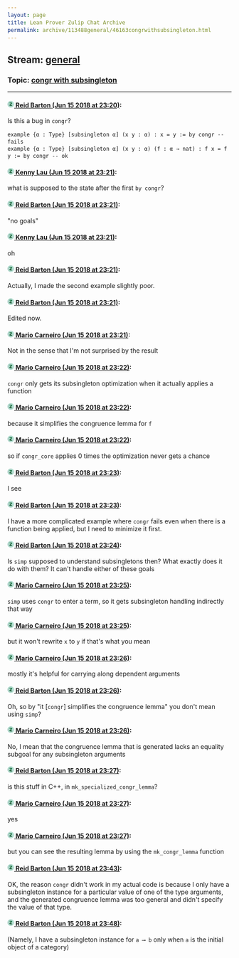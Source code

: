 ```yaml
---
layout: page
title: Lean Prover Zulip Chat Archive 
permalink: archive/113488general/46163congrwithsubsingleton.html
---
```


## Stream: [general](index.html)
### Topic: [congr with subsingleton](46163congrwithsubsingleton.html)

---

#### [![Click to go to Zulip](../../assets/img/zulip2.png) Reid Barton (Jun 15 2018 at 23:20)](https://leanprover.zulipchat.com/#narrow/stream/113488-general/topic/congr%20with%20subsingleton/near/128141922):
Is this a bug in `congr`?
```lean
example {α : Type} [subsingleton α] (x y : α) : x = y := by congr -- fails                                                                                                    
example {α : Type} [subsingleton α] (x y : α) (f : α → nat) : f x = f y := by congr -- ok                                                                                       
```

#### [![Click to go to Zulip](../../assets/img/zulip2.png) Kenny Lau (Jun 15 2018 at 23:21)](https://leanprover.zulipchat.com/#narrow/stream/113488-general/topic/congr%20with%20subsingleton/near/128141939):
what is supposed to the state after the first `by congr`?

#### [![Click to go to Zulip](../../assets/img/zulip2.png) Reid Barton (Jun 15 2018 at 23:21)](https://leanprover.zulipchat.com/#narrow/stream/113488-general/topic/congr%20with%20subsingleton/near/128141945):
"no goals"

#### [![Click to go to Zulip](../../assets/img/zulip2.png) Kenny Lau (Jun 15 2018 at 23:21)](https://leanprover.zulipchat.com/#narrow/stream/113488-general/topic/congr%20with%20subsingleton/near/128141948):
oh

#### [![Click to go to Zulip](../../assets/img/zulip2.png) Reid Barton (Jun 15 2018 at 23:21)](https://leanprover.zulipchat.com/#narrow/stream/113488-general/topic/congr%20with%20subsingleton/near/128141949):
Actually, I made the second example slightly poor.

#### [![Click to go to Zulip](../../assets/img/zulip2.png) Reid Barton (Jun 15 2018 at 23:21)](https://leanprover.zulipchat.com/#narrow/stream/113488-general/topic/congr%20with%20subsingleton/near/128141956):
Edited now.

#### [![Click to go to Zulip](../../assets/img/zulip2.png) Mario Carneiro (Jun 15 2018 at 23:21)](https://leanprover.zulipchat.com/#narrow/stream/113488-general/topic/congr%20with%20subsingleton/near/128141958):
Not in the sense that I'm not surprised by the result

#### [![Click to go to Zulip](../../assets/img/zulip2.png) Mario Carneiro (Jun 15 2018 at 23:22)](https://leanprover.zulipchat.com/#narrow/stream/113488-general/topic/congr%20with%20subsingleton/near/128142002):
`congr` only gets its subsingleton optimization when it actually applies a function

#### [![Click to go to Zulip](../../assets/img/zulip2.png) Mario Carneiro (Jun 15 2018 at 23:22)](https://leanprover.zulipchat.com/#narrow/stream/113488-general/topic/congr%20with%20subsingleton/near/128142007):
because it simplifies the congruence lemma for `f`

#### [![Click to go to Zulip](../../assets/img/zulip2.png) Mario Carneiro (Jun 15 2018 at 23:22)](https://leanprover.zulipchat.com/#narrow/stream/113488-general/topic/congr%20with%20subsingleton/near/128142018):
so if `congr_core` applies 0 times the optimization never gets a chance

#### [![Click to go to Zulip](../../assets/img/zulip2.png) Reid Barton (Jun 15 2018 at 23:23)](https://leanprover.zulipchat.com/#narrow/stream/113488-general/topic/congr%20with%20subsingleton/near/128142028):
I see

#### [![Click to go to Zulip](../../assets/img/zulip2.png) Reid Barton (Jun 15 2018 at 23:23)](https://leanprover.zulipchat.com/#narrow/stream/113488-general/topic/congr%20with%20subsingleton/near/128142047):
I have a more complicated example where `congr` fails even when there is a function being applied, but I need to minimize it first.

#### [![Click to go to Zulip](../../assets/img/zulip2.png) Reid Barton (Jun 15 2018 at 23:24)](https://leanprover.zulipchat.com/#narrow/stream/113488-general/topic/congr%20with%20subsingleton/near/128142090):
Is `simp` supposed to understand subsingletons then? What exactly does it do with them? It can't handle either of these goals

#### [![Click to go to Zulip](../../assets/img/zulip2.png) Mario Carneiro (Jun 15 2018 at 23:25)](https://leanprover.zulipchat.com/#narrow/stream/113488-general/topic/congr%20with%20subsingleton/near/128142125):
`simp` uses `congr` to enter a term, so it gets subsingleton handling indirectly that way

#### [![Click to go to Zulip](../../assets/img/zulip2.png) Mario Carneiro (Jun 15 2018 at 23:25)](https://leanprover.zulipchat.com/#narrow/stream/113488-general/topic/congr%20with%20subsingleton/near/128142133):
but it won't rewrite `x` to `y` if that's what you mean

#### [![Click to go to Zulip](../../assets/img/zulip2.png) Mario Carneiro (Jun 15 2018 at 23:26)](https://leanprover.zulipchat.com/#narrow/stream/113488-general/topic/congr%20with%20subsingleton/near/128142180):
mostly it's helpful for carrying along dependent arguments

#### [![Click to go to Zulip](../../assets/img/zulip2.png) Reid Barton (Jun 15 2018 at 23:26)](https://leanprover.zulipchat.com/#narrow/stream/113488-general/topic/congr%20with%20subsingleton/near/128142183):
Oh, so by "it [`congr`] simplifies the congruence lemma" you don't mean using `simp`?

#### [![Click to go to Zulip](../../assets/img/zulip2.png) Mario Carneiro (Jun 15 2018 at 23:26)](https://leanprover.zulipchat.com/#narrow/stream/113488-general/topic/congr%20with%20subsingleton/near/128142191):
No, I mean that the congruence lemma that is generated lacks an equality subgoal for any subsingleton arguments

#### [![Click to go to Zulip](../../assets/img/zulip2.png) Reid Barton (Jun 15 2018 at 23:27)](https://leanprover.zulipchat.com/#narrow/stream/113488-general/topic/congr%20with%20subsingleton/near/128142196):
is this stuff in C++, in `mk_specialized_congr_lemma`?

#### [![Click to go to Zulip](../../assets/img/zulip2.png) Mario Carneiro (Jun 15 2018 at 23:27)](https://leanprover.zulipchat.com/#narrow/stream/113488-general/topic/congr%20with%20subsingleton/near/128142203):
yes

#### [![Click to go to Zulip](../../assets/img/zulip2.png) Mario Carneiro (Jun 15 2018 at 23:27)](https://leanprover.zulipchat.com/#narrow/stream/113488-general/topic/congr%20with%20subsingleton/near/128142207):
but you can see the resulting lemma by using the `mk_congr_lemma` function

#### [![Click to go to Zulip](../../assets/img/zulip2.png) Reid Barton (Jun 15 2018 at 23:43)](https://leanprover.zulipchat.com/#narrow/stream/113488-general/topic/congr%20with%20subsingleton/near/128142838):
OK, the reason `congr` didn't work in my actual code is because I only have a subsingleton instance for a particular value of one of the type arguments, and the generated congruence lemma was too general and didn't specify the value of that type.

#### [![Click to go to Zulip](../../assets/img/zulip2.png) Reid Barton (Jun 15 2018 at 23:48)](https://leanprover.zulipchat.com/#narrow/stream/113488-general/topic/congr%20with%20subsingleton/near/128143036):
(Namely, I have a subsingleton instance for `a ⟶ b` only when `a` is the initial object of a category)

